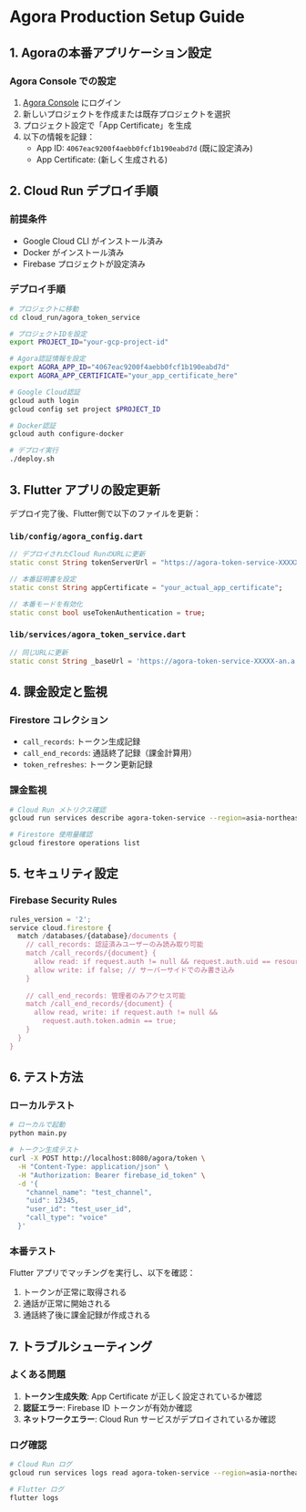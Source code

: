 # Agora Production Setup Guide

## 1. Agoraの本番アプリケーション設定

### Agora Console での設定
1. [Agora Console](https://console.agora.io/) にログイン
2. 新しいプロジェクトを作成または既存プロジェクトを選択
3. プロジェクト設定で「App Certificate」を生成
4. 以下の情報を記録：
   - App ID: `4067eac9200f4aebb0fcf1b190eabd7d` (既に設定済み)
   - App Certificate: (新しく生成される)

## 2. Cloud Run デプロイ手順

### 前提条件
- Google Cloud CLI がインストール済み
- Docker がインストール済み
- Firebase プロジェクトが設定済み

### デプロイ手順
```bash
# プロジェクトに移動
cd cloud_run/agora_token_service

# プロジェクトIDを設定
export PROJECT_ID="your-gcp-project-id"

# Agora認証情報を設定
export AGORA_APP_ID="4067eac9200f4aebb0fcf1b190eabd7d"
export AGORA_APP_CERTIFICATE="your_app_certificate_here"

# Google Cloud認証
gcloud auth login
gcloud config set project $PROJECT_ID

# Docker認証
gcloud auth configure-docker

# デプロイ実行
./deploy.sh
```

## 3. Flutter アプリの設定更新

デプロイ完了後、Flutter側で以下のファイルを更新：

### `lib/config/agora_config.dart`
```dart
// デプロイされたCloud RunのURLに更新
static const String tokenServerUrl = "https://agora-token-service-XXXXX-an.a.run.app";

// 本番証明書を設定
static const String appCertificate = "your_actual_app_certificate";

// 本番モードを有効化
static const bool useTokenAuthentication = true;
```

### `lib/services/agora_token_service.dart`
```dart
// 同じURLに更新
static const String _baseUrl = 'https://agora-token-service-XXXXX-an.a.run.app';
```

## 4. 課金設定と監視

### Firestore コレクション
- `call_records`: トークン生成記録
- `call_end_records`: 通話終了記録（課金計算用）
- `token_refreshes`: トークン更新記録

### 課金監視
```bash
# Cloud Run メトリクス確認
gcloud run services describe agora-token-service --region=asia-northeast1

# Firestore 使用量確認
gcloud firestore operations list
```

## 5. セキュリティ設定

### Firebase Security Rules
```javascript
rules_version = '2';
service cloud.firestore {
  match /databases/{database}/documents {
    // call_records: 認証済みユーザーのみ読み取り可能
    match /call_records/{document} {
      allow read: if request.auth != null && request.auth.uid == resource.data.user_id;
      allow write: if false; // サーバーサイドでのみ書き込み
    }
    
    // call_end_records: 管理者のみアクセス可能
    match /call_end_records/{document} {
      allow read, write: if request.auth != null && 
        request.auth.token.admin == true;
    }
  }
}
```

## 6. テスト方法

### ローカルテスト
```bash
# ローカルで起動
python main.py

# トークン生成テスト
curl -X POST http://localhost:8080/agora/token \
  -H "Content-Type: application/json" \
  -H "Authorization: Bearer firebase_id_token" \
  -d '{
    "channel_name": "test_channel",
    "uid": 12345,
    "user_id": "test_user_id",
    "call_type": "voice"
  }'
```

### 本番テスト
Flutter アプリでマッチングを実行し、以下を確認：
1. トークンが正常に取得される
2. 通話が正常に開始される
3. 通話終了後に課金記録が作成される

## 7. トラブルシューティング

### よくある問題
1. **トークン生成失敗**: App Certificate が正しく設定されているか確認
2. **認証エラー**: Firebase ID トークンが有効か確認
3. **ネットワークエラー**: Cloud Run サービスがデプロイされているか確認

### ログ確認
```bash
# Cloud Run ログ
gcloud run services logs read agora-token-service --region=asia-northeast1

# Flutter ログ
flutter logs
```